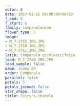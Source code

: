 ```yaml
---
color: B
date: 2003-02-16 00:00:00+00:00
f_end: 9
f_start: 6
family: Campanulaceae
flower_type: C
image:
- M_7-2785_IMG.JPG
- M_7-2760_IMG.JPG
- M_7-2761_IMG.JPG
latin: Campanula cochleariifolia
lead: M_7-2760_IMG.JPG
lead_sample: false
name: index.en
order: Campanula
parallel: false
petals: 5
petals_joined: false
star_shape: false
title: Fairy's-thimble
---
```

